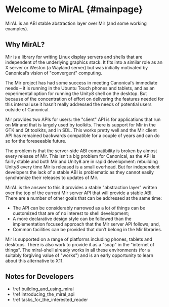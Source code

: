 Welcome to MirAL {#mainpage}
================

MirAL is an ABI stable abstraction layer over Mir (and some working examples).

Why MirAL?
----------

Mir is a library for writing Linux display servers and shells that are
independent of the underlying graphics stack. It fits into a similar role as an
X server or Weston (a Wayland server) but was initially motivated by Canonical’s
vision of "convergent" computing.

The Mir project has had some success in meeting Canonical’s immediate needs –
it is running in the Ubuntu Touch phones and tablets, and as an experimental
option for running the Unity8 shell on the desktop.  But because of the
concentration of effort on delivering the features needed for this internal use
it hasn’t really addressed the needs of potential users outside of Canonical.

Mir provides two APIs for users: the "client" API is for applications that run
on Mir and that is largely used by toolkits. There is support for Mir in the GTK
and Qt toolkits, and in SDL. This works pretty well and the Mir client API has
remained backwards compatible for a couple of years and can do so for the
foreseeable future.

The problem is that the server-side ABI compatibility is broken by almost every
release of Mir. This isn’t a big problem for Canonical, as the API is fairly
stable and both Mir and Unity8 are in rapid development: rebuilding Unity8
every time Mir is released is a small overhead. But for independent developers
the lack of a stable ABI is problematic as they cannot easily synchronize their
releases to updates of Mir.

MirAL is the answer to this it provides a stable "abstraction layer" written
over the top of the current Mir server API that will provide a stable ABI.
There are a number of other goals that can be addressed at the same time:

  - The API can be considerably narrowed as a lot of things can be customized
    that are of no interest to shell development;
  - A more declarative design style can be followed than the implementation
    focused approach that the Mir server API follows; and,
  - Common facilities can be provided that don’t belong in the Mir libraries.
  
Mir is supported on a range of platforms including phones, tablets and desktops.
There is also work to provide it as a "snap" in the "internet of things". The
miral-shell already works in all these environments (for a suitably forgiving
value of "works") and is an early opportunity to learn about this alternative
to X11.

Notes for Developers
--------------------

 - \ref building_and_using_miral
 - \ref introducing_the_miral_api
 - \ref tasks_for_the_interested_reader